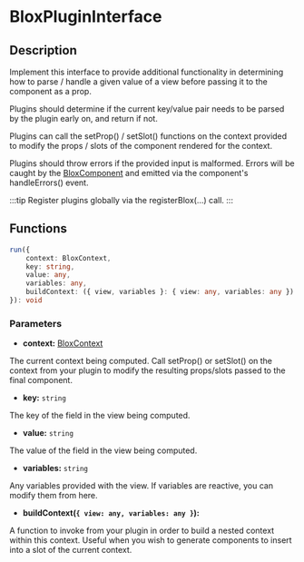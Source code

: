 # BloxPluginInterface

## Description

Implement this interface to provide additional functionality in determining how to parse / handle a given value of a view before passing it to the component as a prop.

Plugins should determine if the current key/value pair needs to be parsed by the plugin early on, and return if not.

Plugins can call the setProp() / setSlot() functions on the context provided to modify the props / slots of the component rendered for the context.

Plugins should throw errors if the provided input is malformed. Errors will be caught by the [BloxComponent](/docs/api/components/blox-component) and emitted via the component's handleErrors() event.

:::tip
Register plugins globally via the registerBlox(...) call.
:::

## Functions

```ts
run({
	context: BloxContext,
	key: string,
	value: any,
	variables: any,
	buildContext: ({ view, variables }: { view: any, variables: any }) => BloxContext | undefined
}): void
```

### Parameters

- **context:** [BloxContext](/docs/api/classes/blox-context)

The current context being computed. Call setProp() or setSlot() on the context from your plugin to modify the resulting props/slots passed to the final component.

- **key:** ```string```

The key of the field in the view being computed.

- **value:** ```string```

The value of the field in the view being computed.

- **variables:** ```string```

Any variables provided with the view. If variables are reactive, you can modify them from here.

- **buildContext(```{ view: any, variables: any }```):**

A function to invoke from your plugin in order to build a nested context within this context. Useful when you wish to generate components to insert into a slot of the current context.
